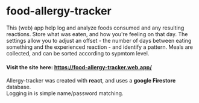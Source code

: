 # food-allergy-tracker

This (web) app help log and analyze foods consumed and any resulting reactions.  Store what was eaten, and how you're feeling
on that day.  The settings allow you to adjust an offset - the number of days between eating something and the experienced
reaction - and identify a pattern.  Meals are collected, and can be sorted according to sypmtom level.

#### Visit the site here: https://food-allergy-tracker.web.app/

Allergy-tracker was created with **react**, and uses a **google Firestore** database.  
Logging in is simple name/password matching.
